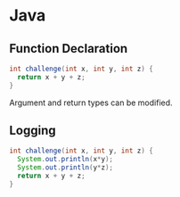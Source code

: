 # Java

## Function Declaration
``` java
int challenge(int x, int y, int z) {
  return x + y + z;
}
```

Argument and return types can be modified.

## Logging
``` java
int challenge(int x, int y, int z) {
  System.out.println(x*y);
  System.out.println(y*z);
  return x + y + z;
}
```
